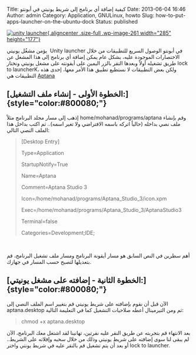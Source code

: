 Title: كيفية إضافة أي برنامج إلى شريط يونيتي في أبونتو
Date: 2013-06-04 16:46
Author: admin
Category: Application, GNULinux, howto
Slug: how-to-put-apps-launcher-on-the-ubuntu-dock
Status: published

[![unity launcher](http://mycodee.com/wp-content/uploads/2013/06/unity-launcher.jpg){.aligncenter .size-full .wp-image-261 width="285" height="177"}](http://mycodee.com/wp-content/uploads/2013/06/unity-launcher.jpg)

يؤمن مشغُل يونيتي  Unity launcher في أبونتو الوصول السريع للتطبيقات من خلال الاختصارات الموجودة عليه، بشكل عام يمكن إضافة أي برنامج إلى هذا المشغل عن طريق تشغيله أولاً وبعدها النقر بالزر اليمين على أيقونته على مشغل يونيتي ونختار lock to launcherK، ولكن بعض التطبيقات لا نستطيع تطبيق هذا الأمر معها، إحدى هذه التطبيقات هي [Aptana](http://www.aptana.com/) 

[الخطوة الأولى - إنشاء ملف التشغيل:]{style="color:#800080;"} 
------------------------------------------------------------

إذهب إلى مسار مجلد البرنامج مثلاً home/mohanad/programs/aptana وقم بإنشاء ملف نصي بداخله (حالياً اتركه باسمه الافتراضي ولا تغير اسمه).. ثم اكتب بداخل هذا الملف النصي التالي:

> \[Desktop Entry\]  
>   
> Type=Application  
>   
> StartupNotify=True  
>   
> Name=Aptana  
>   
> Comment=Aptana Studio 3  
>   
> Icon=/home/mohanad/programs/Aptana\_Studio\_3/icon.xpm  
>   
> Exec=/home/mohanad/programs/Aptana\_Studio\_3/AptanaStudio3   
>   
> Terminal=false  
>   
> Categories=Development;IDE;

 

أهم سطرين في النص السابق هو مسار أيقونة البرنامج ومسار ملف تشغيل البرنامج، قم بتعديلها لتصبح حسب المسار في جهازك.

[الخطوة الثانية - إضافته على مشغل يونيتي:]{style="color:#800080;"} 
------------------------------------------------------------------

الآن قبل أن نقوم بإضافته على شريط يونيتي قم بتغيير اسم الملف النصي إلى aptana.desktop ثم ومن التيرمينال أعطه صلاحيات التشغيل كما في التعليمة التالية:

> chmod +x aptana.desktop

بعد الانتهاء قم بتجربته عن طريق النقر عليه نقرتين، تهانينا لقد اشتغل معك البرنامج، الآن لم يبقى لنا سوى إضافته على شريط يونيتي وذلك من خلال سحبه وإفلاته على الشريط.. أو بعد أن يتم تشغيل قم بالنقر عليه في شريط يونتي واختر lock to launcher.

 

 
